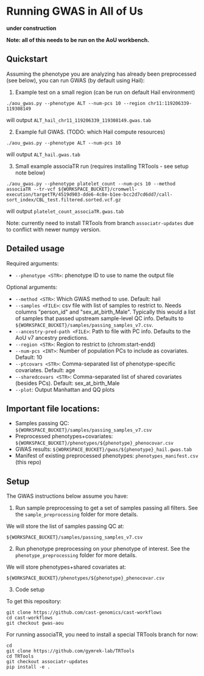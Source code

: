 # Running GWAS in All of Us

**under construction**

**Note: all of this needs to be run on the AoU workbench.**

## Quickstart

Assuming the phenotype you are analyzing has already been preprocessed (see below), you can run GWAS (by default using Hail):

1. Example test on a small region (can be run on default Hail environment)
```
./aou_gwas.py --phenotype ALT --num-pcs 10 --region chr11:119206339-119308149
```
will output `ALT_hail_chr11_119206339_119308149.gwas.tab` 

2. Example full GWAS. (TODO: which Hail compute resources)
```
./aou_gwas.py --phenotype ALT --num-pcs 10
```
will output `ALT_hail.gwas.tab`

3. Small example associaTR run (requires installing TRTools - see setup note below)

```
./aou_gwas.py --phenotype platelet_count --num-pcs 10 --method associaTR --tr-vcf ${WORKSPACE_BUCKET}/cromwell-execution/targetTR/4519d903-dde6-4c8e-b1ee-bcc2d7cd6dd7/call-sort_index/CBL_test.filtered.sorted.vcf.gz
```
will output `platelet_count_associaTR.gwas.tab`

Note: currently need to install TRTools from branch `associatr-updates` due to conflict with newer numpy version.

## Detailed usage

Required arguments:

* `--phenotype <STR>`: phenotype ID to use to name the output file

Optional arguments:

* `--method <STR>`: Which GWAS method to use. Default: hail
* `--samples <FILE>`: csv file with list of samples to restrict to. Needs columns "person_id" and "sex_at_birth_Male". Typically this would a list of samples that passed upstream sample-level QC info. Defaults to `${WORKSPACE_BUCKET}/samples/passing_samples_v7.csv`.
* `--ancestry-pred-path <FILE>`: Path to file with PC info. Defaults to the AoU v7 ancestry predictions.
* `--region <STR>`: Region to restrict to (chrom:start-endd)
* `--num-pcs <INT>`: Number of population PCs to include as covariates. Default: 10
* `--ptcovars <STR>`: Comma-separated list of phenotype-specific covariates. Default: age
* `--sharedcovars <STR>`: Comma-separated list of shared covariates (besides PCs). Default: sex_at_birth_Male
* `--plot`: Output Manhattan and QQ plots

## Important file locations:

* Samples passing QC: `${WORKSPACE_BUCKET}/samples/passing_samples_v7.csv`
* Preprocessed phenotypes+covariates: `${WORKSPACE_BUCKET}/phenotypes/${phenotype}_phenocovar.csv`
* GWAS results: `${WORKSPACE_BUCKET}/gwas/${phenotype}_hail.gwas.tab`
* Manifest of existing preprocessed phenotypes: `phenotypes_manifest.csv` (this repo)

## Setup

The GWAS instructions below assume you have:

1. Run sample preprocessing to get a set of samples passing all filters. See the `sample_preprocessing` folder for more details.

We will store the list of samples passing QC at:

```
${WORKSPACE_BUCKET}/samples/passing_samples_v7.csv
```

2. Run phenotype preprocessing on your phenotype of interest. See the `phenotype_preprocessing` folder for more details.

We will store phenotypes+shared covariates at:
```
${WORKSPACE_BUCKET}/phenotypes/${phenotype}_phenocovar.csv
```

3. Code setup

To get this repository:
```
git clone https://github.com/cast-genomics/cast-workflows
cd cast-workflows
git checkout gwas-aou
```

For running associaTR, you need to install a special TRTools branch for now:

```
cd
git clone https://github.com/gymrek-lab/TRTools
cd TRTools
git checkout associatr-updates
pip install -e .
```
